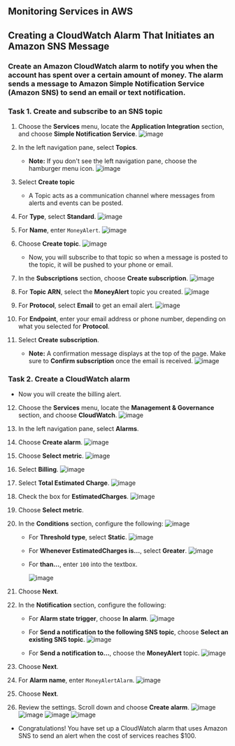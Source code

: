 ## Monitoring Services in AWS
## Creating a CloudWatch Alarm That Initiates an Amazon SNS Message
### Create an Amazon CloudWatch alarm to notify you when the account has spent over a certain amount of money. The alarm sends a message to Amazon Simple Notification Service (Amazon SNS) to send an email or text notification.

### Task 1. Create and subscribe to an SNS topic
1. Choose the **Services** menu, locate the **Application Integration** section, and choose **Simple Notification Service**.
   ![image](https://github.com/swatipal1010/AWS_services_hands_on/assets/110754474/c378ee25-9abf-4dd2-92d8-b8678557407d)

2. In the left navigation pane, select **Topics**.
   - **Note:** If you don't see the left navigation pane, choose the hamburger menu  icon.
   ![image](https://github.com/swatipal1010/AWS_services_hands_on/assets/110754474/d6a1bf8a-3415-4c58-aa3c-8801c7fd4991)

3. Select **Create topic**
   - A Topic acts as a communication channel where messages from alerts and events can be posted.
4. For **Type**, select **Standard**.
   ![image](https://github.com/swatipal1010/AWS_services_hands_on/assets/110754474/fc701662-7d7b-4a67-9eec-bfecb5e8b3f7)

5. For **Name**, enter `MoneyAlert`.
   ![image](https://github.com/swatipal1010/AWS_services_hands_on/assets/110754474/939c7d1a-b1ce-46d1-9c7b-f34bf2b55772)

6. Choose **Create topic**.
    ![image](https://github.com/swatipal1010/AWS_services_hands_on/assets/110754474/42e5912e-2130-45f5-b463-e71aa02a58ba)

   - Now, you will subscribe to that topic so when a message is posted to the topic, it will be pushed to your phone or email.
7. In the **Subscriptions** section, choose **Create subscription**.
    ![image](https://github.com/swatipal1010/AWS_services_hands_on/assets/110754474/e7f01827-abb9-4d6a-9b0e-2f05cc43dec5)

8. For **Topic ARN**, select the **MoneyAlert** topic you created.
    ![image](https://github.com/swatipal1010/AWS_services_hands_on/assets/110754474/e6350418-8b52-480c-a5e2-0d329e0b196d)

9. For **Protocol**, select **Email** to get an email alert.
    ![image](https://github.com/swatipal1010/AWS_services_hands_on/assets/110754474/ff3f7c38-df67-4368-b1f6-bbdbedad6045)

10. For **Endpoint**, enter your email address or phone number, depending on what you selected for **Protocol**.
11. Select **Create subscription**.
    - **Note:** A confirmation message displays at the top of the page. Make sure to **Confirm subscription** once the email is received.
    ![image](https://github.com/swatipal1010/AWS_services_hands_on/assets/110754474/34292d28-303b-4a7d-99f1-da008d4fc499)



### Task 2. Create a CloudWatch alarm
- Now you will create the billing alert.
12. Choose the **Services** menu, locate the **Management & Governance** section, and choose **CloudWatch**.
    ![image](https://github.com/swatipal1010/AWS_services_hands_on/assets/110754474/9fabbacd-af2a-4176-b2ab-b893e64edf6b)

13. In the left navigation pane, select **Alarms**.
14. Choose **Create alarm**.
    ![image](https://github.com/swatipal1010/AWS_services_hands_on/assets/110754474/3ee70db5-b03e-462e-92ab-7c346ca1ced7)

15. Choose **Select metric**.
    ![image](https://github.com/swatipal1010/AWS_services_hands_on/assets/110754474/638c1ffa-7a64-4b8f-b751-7740ff3b87a2)

16. Select **Billing**.
    ![image](https://github.com/swatipal1010/AWS_services_hands_on/assets/110754474/bf96700b-3256-430e-bd3c-933ba181b03d)

17. Select **Total Estimated Charge**.
    ![image](https://github.com/swatipal1010/AWS_services_hands_on/assets/110754474/c9661015-5abf-4eaf-8b72-67af5388d0fa)

18. Check the box for **EstimatedCharges**.
    ![image](https://github.com/swatipal1010/AWS_services_hands_on/assets/110754474/eac8efce-f1a9-45fc-b7f3-37bb7a1cbb7c)

19. Choose **Select metric**.
20. In the **Conditions** section, configure the following:
    ![image](https://github.com/swatipal1010/AWS_services_hands_on/assets/110754474/699b18e7-344f-4e3b-bb71-5c6b2c88885e)

    - For **Threshold type**, select **Static**.
      ![image](https://github.com/swatipal1010/AWS_services_hands_on/assets/110754474/262d8f4f-ca7e-4179-a47f-d74dba5b0de4)

    - For **Whenever EstimatedCharges is…**, select **Greater**.
      ![image](https://github.com/swatipal1010/AWS_services_hands_on/assets/110754474/89567660-4f01-4daf-911a-8193c3c4d085)
      

    - For **than...**, enter `100` into the textbox.
      
      ![image](https://github.com/swatipal1010/AWS_services_hands_on/assets/110754474/9d8fd6a3-96f9-4354-9fe9-0efcfcabd267)

21. Choose **Next**.
22. In the **Notification** section, configure the following:
    - For **Alarm state trigger**, choose **In alarm**.
      ![image](https://github.com/swatipal1010/AWS_services_hands_on/assets/110754474/c40afe45-3d97-42a4-bf44-c61b975028ac)

    - For **Send a notification to the following SNS topic**, choose **Select an existing SNS topic**.
      ![image](https://github.com/swatipal1010/AWS_services_hands_on/assets/110754474/06f68059-9ef5-4fba-983b-d2bc9541bd3a)

    - For **Send a notification to...**, choose the **MoneyAlert** topic.
      ![image](https://github.com/swatipal1010/AWS_services_hands_on/assets/110754474/adc33c02-7bbc-489d-9435-7bac1754ddaf)

23. Choose **Next**.
24. For **Alarm name**, enter `MoneyAlertAlarm`.
    ![image](https://github.com/swatipal1010/AWS_services_hands_on/assets/110754474/8ad7b2b1-d69a-4821-95ff-462300cedf5b)

25. Choose **Next**.
26. Review the settings. Scroll down and choose **Create alarm**.
    ![image](https://github.com/swatipal1010/AWS_services_hands_on/assets/110754474/eaedf3b4-6e6e-4343-9095-516f8115ab57)
    ![image](https://github.com/swatipal1010/AWS_services_hands_on/assets/110754474/948059e1-84e7-466d-8147-36f8432568c2)
    ![image](https://github.com/swatipal1010/AWS_services_hands_on/assets/110754474/54ea3e51-b119-4b63-b4cb-24f30a50149c)
    ![image](https://github.com/swatipal1010/AWS_services_hands_on/assets/110754474/16d29655-4328-41be-a1a6-7a4096d430c1)



- Congratulations! You have set up a CloudWatch alarm that uses Amazon SNS to send an alert when the cost of services reaches $100.




